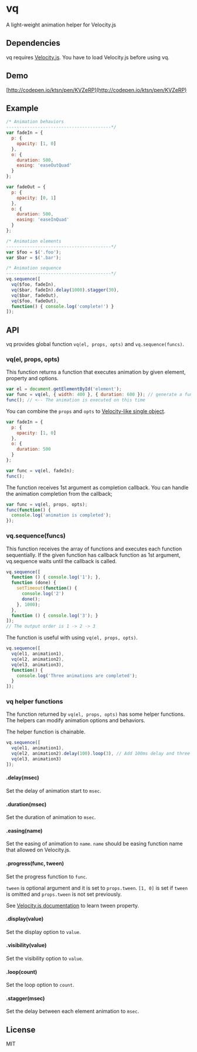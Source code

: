# vq
A light-weight animation helper for Velocity.js

## Dependencies
vq requires [Velocity.js](http://julian.com/research/velocity/). You have to load Velocity.js before using vq.

## Demo
[http://codepen.io/ktsn/pen/KVZeRP](http://codepen.io/ktsn/pen/KVZeRP)

## Example

```js
/* Animation behaviors
----------------------------------------*/
var fadeIn = {
  p: {
    opacity: [1, 0]
  },
  o: {
    duration: 500,
    easing: 'easeOutQuad'
  }
};

var fadeOut = {
  p: {
    opacity: [0, 1]
  },
  o: {
    duration: 500,
    easing: 'easeInQuad'
  }
};

/* Animation elements
----------------------------------------*/
var $foo = $('.foo');
var $bar = $('.bar');

/* Animation sequence
----------------------------------------*/
vq.sequence([
  vq($foo, fadeIn),
  vq($bar, fadeIn).delay(1000).stagger(30),
  vq($bar, fadeOut),
  vq($foo, fadeOut),
  function() { console.log('complete!') }
]);
```

## API
vq provides global function `vq(el, props, opts)` and `vq.sequence(funcs)`.

### vq(el, props, opts)
This function returns a function that executes animation by given element, property and options.

```js
var el = document.getElementById('element');
var func = vq(el, { width: 400 }, { duration: 600 }); // generate a function
func(); // <-- The animation is executed on this time
```

You can combine the `props` and `opts` to [Velocity-like single object](http://julian.com/research/velocity/#arguments).

```js
var fadeIn = {
  p: {
    opacity: [1, 0]
  },
  o: {
    duration: 500
  }
};

var func = vq(el, fadeIn);
func();
```

The function receives 1st argument as completion callback. You can handle the animation completion from the callback;

```js
var func = vq(el, props, opts);
func(function() {
  console.log('animation is completed');
});
```

### vq.sequence(funcs)
This function receives the array of functions and executes each function sequentially. If the given function has callback function as 1st argument, vq.sequence waits until the callback is called.

```js
vq.sequence([
  function () { console.log('1'); },
  function (done) {
    setTimeout(function() {
      console.log('2')
      done();
    }, 1000);
  },
  function () { console.log('3'); }
]);
// The output order is 1 -> 2 -> 3
```

The function is useful with using `vq(el, props, opts)`.

```js
vq.sequence([
  vq(el1, animation1),
  vq(el2, animation2),
  vq(el3, animation3),
  function() {
    console.log('Three animations are completed');
  }
]);
```

### vq helper functions
The function returned by `vq(el, props, opts)` has some helper functions. The helpers can modify animation options and behaviors.

The helper function is chainable.

```js
vq.sequence([
  vq(el1, animation1),
  vq(el2, animation2).delay(100).loop(3), // Add 100ms delay and three times loop
  vq(el3, animation3)
]);
```

#### .delay(msec)
Set the delay of animation start to `msec`.

#### .duration(msec)
Set the duration of animation to `msec`.

#### .easing(name)
Set the easing of animation to `name`. `name` should be easing function name that allowed on Velocity.js.

#### .progress(func, tween)
Set the progress function to `func`.

`tween` is optional argument and it is set to `props.tween`. `[1, 0]` is set if `tween` is omitted and `props.tween` is not set previously.

See [Velocity.js documentation](http://julian.com/research/velocity/#progress) to learn tween property.

#### .display(value)
Set the display option to `value`.

#### .visibility(value)
Set the visibility option to `value`.

#### .loop(count)
Set the loop option to `count`.

#### .stagger(msec)
Set the delay between each element animation to `msec`.

## License
MIT
